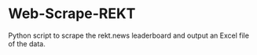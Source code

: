 # Web-Scrape-REKT
Python script to scrape the rekt.news leaderboard and output an Excel file of the data.
